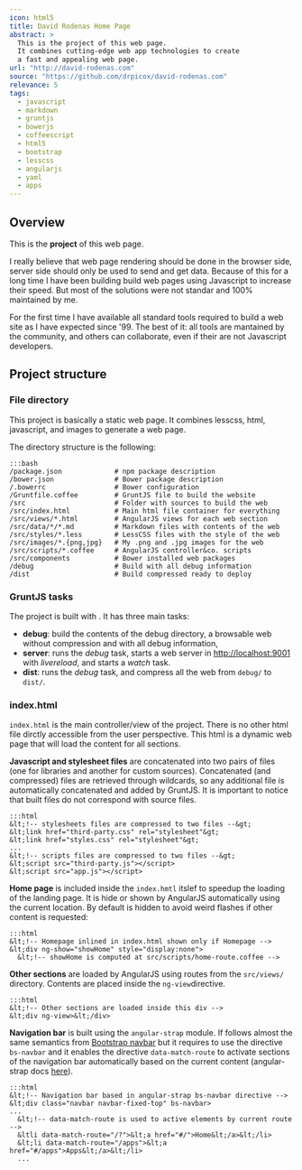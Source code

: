 ```yaml
---
icon: html5
title: David Rodenas Home Page
abstract: >
  This is the project of this web page.
  It combines cutting-edge web app technologies to create
  a fast and appealing web page.
url: "http://david-rodenas.com"
source: "https://github.com/drpicox/david-rodenas.com"
relevance: 5
tags:
  - javascript
  - markdown
  - gruntjs
  - bowerjs
  - coffeescript
  - html5
  - bootstrap
  - lesscss
  - angularjs
  - yaml
  - apps
---
```

## Overview

This is the **project** of this web page.

I really believe that web page rendering should be
done in the browser side, server side should only
be used to send and get data. Because of this
for a long time I have been building 
build web pages using Javascript to increase their speed. 
But most of the solutions were not standar
and 100% maintained by me.

For the first time I have available all standard
tools required to build a web site as I have expected
since '99. The best of it: 
all tools are mantained by the community,
and others can collaborate, even if their 
are not Javascript developers.

## Project structure

### File directory

This project is basically a static web page.
It combines lesscss, html, javascript, and images
to generate a web page.

The directory structure is the following:

    :::bash
	/package.json             # npm package description
	/bower.json               # Bower package description
	/.bowerrc                 # Bower configuration
	/Gruntfile.coffee         # GruntJS file to build the website
	/src                      # Folder with sources to build the web
	/src/index.html           # Main html file container for everything
	/src/views/*.html         # AngularJS views for each web section
	/src/data/*/*.md          # Markdown files with contents of the web
	/src/styles/*.less        # LessCSS files with the style of the web
	/src/images/*.{png,jpg}   # My .png and .jpg images for the web
	/src/scripts/*.coffee     # AngularJS controller&co. scripts
    /src/components           # Bower installed web packages
	/debug                    # Build with all debug information
	/dist                     # Build compressed ready to deploy

<!-- */ <- this is here because of bash -->
### GruntJS tasks

The project is built with
<resource-link basename="gruntjs"></resource-link>.
It has three main tasks:

- **debug**: build the contents of the debug directory, 
  a browsable web without compression and with all
  debug information,
- **server**: runs the *debug* task, starts a web
  server in [http://localhost:9001](http://localhost:9001)
  with *livereload*, and starts a *watch* task.
- **dist**: runs the *debug* task, and compress
  all the web from `debug/` to `dist/`.

### index.html

`index.html` is the main controller/view of the project.
There is no other html file dirctly accessible 
from the user perspective. 
This html is a dynamic web page that will load the 
content for all sections.

**Javascript and stylesheet files** are concatenated
into two pairs of files (one for libraries and another
for custom sources). Concatenated (and compressed) files
are retrieved through wildcards, so any additional file
is automatically concatenated and added by GruntJS.
It is important to notice that built files do not
correspond with source files.

    :::html
	&lt;!-- stylesheets files are compressed to two files --&gt;    
	&lt;link href="third-party.css" rel="stylesheet"&gt;
    &lt;link href="styles.css" rel="stylesheet"&gt;
    ...
	&lt;!-- scripts files are compressed to two files --&gt;    
    &lt;script src="third-party.js"></script>
    &lt;script src="app.js"></script>


**Home page** is included inside the `index.hmtl` itslef
to speedup the loading of the landing page. 
It is hide or shown by AngularJS automatically
using the current location. By default is hidden to avoid 
weird flashes if other content is requested:

    :::html
    &lt;!-- Homepage inlined in index.html shown only if Homepage -->
    &lt;div ng-show="showHome" style="display:none">
      &lt;!-- showHome is computed at src/scripts/home-route.coffee -->

**Other sections** are loaded by AngularJS 
using routes from the `src/views/` directory.
Contents are placed inside the `ng-view`directive.

    :::html
    &lt;!-- Other sections are loaded inside this div -->
    &lt;div ng-view>&lt;/div>
	
**Navigation bar** is built using the `angular-strap` module.
If follows almost the same semantics from 
[Bootstrap navbar](http://twitter.github.io/bootstrap/components.html#navbar)
but it requires to use the directive `bs-navbar`
and it enables the directive `data-match-route` to activate
sections of the navigation bar automatically based on the current content
(angular-strap docs [here](http://mgcrea.github.io/angular-strap/#/navbar)).

    :::html
	&lt;!-- Navigation bar based in angular-strap bs-navbar directive -->
    &lt;div class="navbar navbar-fixed-top" bs-navbar>
    ...
      &lt;!-- data-match-route is used to active elements by current route -->
      &ltli data-match-route="/?">&lt;a href="#/">Home&lt;/a>&lt;/li>
      &lt;li data-match-route="/apps">&lt;a href="#/apps">Apps&lt;/a>&lt;/li>
      ...
	



